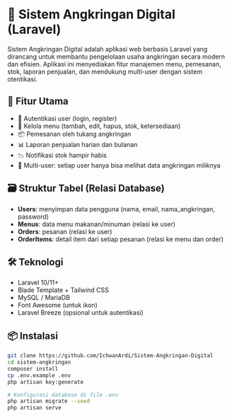 # 🥢 Sistem Angkringan Digital (Laravel)

Sistem Angkringan Digital adalah aplikasi web berbasis Laravel yang dirancang untuk membantu pengelolaan usaha angkringan secara modern dan efisien. Aplikasi ini menyediakan fitur manajemen menu, pemesanan, stok, laporan penjualan, dan mendukung multi-user dengan sistem otentikasi.

## 🚀 Fitur Utama

-   🔐 Autentikasi user (login, register)
-   🍜 Kelola menu (tambah, edit, hapus, stok, ketersediaan)
-   📦 Pemesanan oleh tukang angkringan
-   📊 Laporan penjualan harian dan bulanan
-   📉 Notifikasi stok hampir habis
-   👥 Multi-user: setiap user hanya bisa melihat data angkringan miliknya

## 🗃️ Struktur Tabel (Relasi Database)

-   **Users**: menyimpan data pengguna (nama, email, nama_angkringan, password)
-   **Menus**: data menu makanan/minuman (relasi ke user)
-   **Orders**: pesanan (relasi ke user)
-   **OrderItems**: detail item dari setiap pesanan (relasi ke menu dan order)

## 🛠️ Teknologi

-   Laravel 10/11+
-   Blade Template + Tailwind CSS
-   MySQL / MariaDB
-   Font Awesome (untuk ikon)
-   Laravel Breeze (opsional untuk autentikasi)

## 📦 Instalasi

```bash
git clone https://github.com/IchwanArdi/Sistem-Angkringan-Digital
cd sistem-angkringan
composer install
cp .env.example .env
php artisan key:generate

# Konfigurasi database di file .env
php artisan migrate --seed
php artisan serve
```
